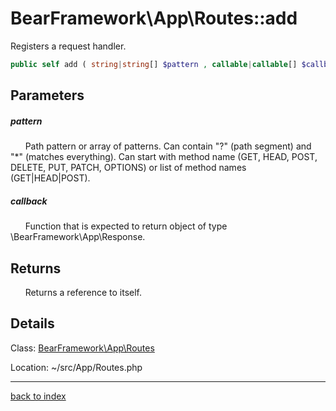 # BearFramework\App\Routes::add

Registers a request handler.

```php
public self add ( string|string[] $pattern , callable|callable[] $callback )
```

## Parameters

##### pattern

&nbsp;&nbsp;&nbsp;&nbsp;&nbsp;&nbsp;Path pattern or array of patterns. Can contain "?" (path segment) and "*" (matches everything). Can start with method name (GET, HEAD, POST, DELETE, PUT, PATCH, OPTIONS) or list of method names (GET|HEAD|POST).

##### callback

&nbsp;&nbsp;&nbsp;&nbsp;&nbsp;&nbsp;Function that is expected to return object of type \BearFramework\App\Response.

## Returns

&nbsp;&nbsp;&nbsp;&nbsp;&nbsp;&nbsp;Returns a reference to itself.

## Details

Class: [BearFramework\App\Routes](bearframework.app.routes.class.md)

Location: ~/src/App/Routes.php

---

[back to index](index.md)

